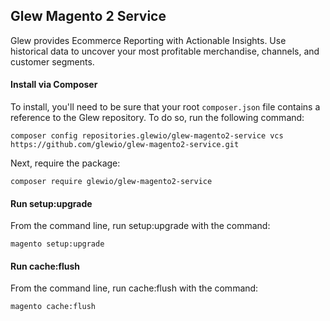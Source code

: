 ## Glew Magento 2 Service

Glew provides Ecommerce Reporting with Actionable Insights.  Use historical data to uncover your most profitable merchandise, channels, and customer segments.

#### Install via Composer
To install, you'll need to be sure that your root `composer.json` file contains a reference to the Glew repository.  To do so, run the following command:

    composer config repositories.glewio/glew-magento2-service vcs https://github.com/glewio/glew-magento2-service.git

Next, require the package:

    composer require glewio/glew-magento2-service

#### Run setup:upgrade
From the command line, run setup:upgrade with the command:

    magento setup:upgrade

#### Run cache:flush
From the command line, run cache:flush with the command:

    magento cache:flush
